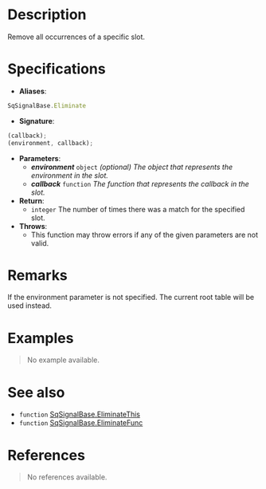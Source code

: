# Description

Remove all occurrences of a specific slot.

# Specifications

* **Aliases**:
```js
SqSignalBase.Eliminate
```
* **Signature**:
```js
(callback);
(environment, callback);
```
* **Parameters**:
	* **_environment_** `object` *(optional) The object that represents the environment in the slot.*
	* **_callback_** `function` *The function that represents the callback in the slot.*
* **Return**:
	* `integer` The number of times there was a match for the specified slot.
* **Throws**:
	* This function may throw errors if any of the given parameters are not valid.

# Remarks

If the environment parameter is not specified. The current root table will be used instead.

# Examples

> No example available.

# See also

* `function` [SqSignalBase.EliminateThis](Function.SqSignalBase.EliminateThis)
* `function` [SqSignalBase.EliminateFunc](Function.SqSignalBase.EliminateFunc)

# References

> No references available.
